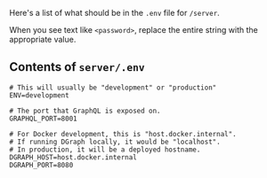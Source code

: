 Here's a list of what should be in the `.env` file for `/server`.

When you see text like `<password>`, replace the entire string with the appropriate value.

## Contents of `server/.env`

```
# This will usually be "development" or "production"
ENV=development

# The port that GraphQL is exposed on.
GRAPHQL_PORT=8001

# For Docker development, this is "host.docker.internal".
# If running DGraph locally, it would be "localhost".
# In production, it will be a deployed hostname.
DGRAPH_HOST=host.docker.internal
DGRAPH_PORT=8080
```
